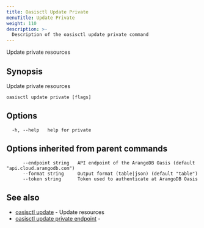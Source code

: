 ```yaml
---
title: Oasisctl Update Private
menuTitle: Update Private
weight: 110
description: >-
  Description of the oasisctl update private command
---
```

Update private resources

## Synopsis

Update private resources

```
oasisctl update private [flags]
```

## Options

```
  -h, --help   help for private
```

## Options inherited from parent commands

```
      --endpoint string   API endpoint of the ArangoDB Oasis (default "api.cloud.arangodb.com")
      --format string     Output format (table|json) (default "table")
      --token string      Token used to authenticate at ArangoDB Oasis
```

## See also

* [oasisctl update](_index.md)	 - Update resources
* [oasisctl update private endpoint](update-private-endpoint.md)	 - 

